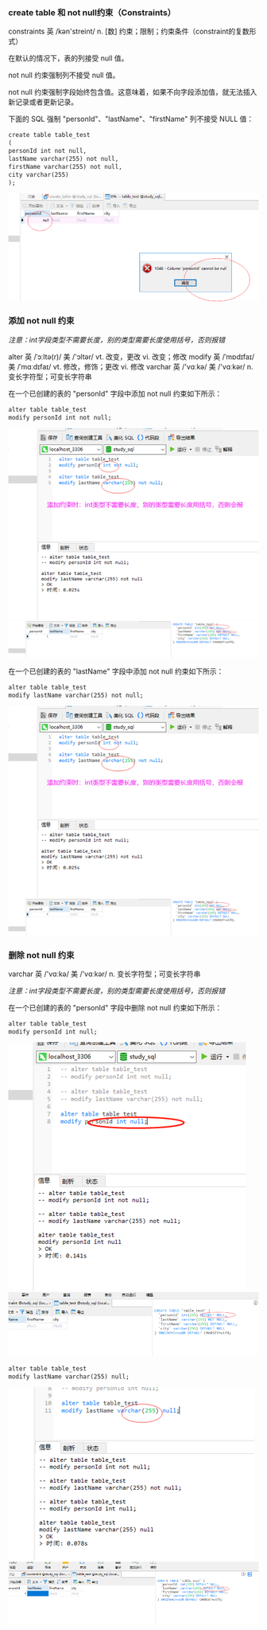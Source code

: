 ### create table 和 not null约束（Constraints）

constraints 英 /kən'streint/ n. [数] 约束；限制；约束条件（constraint的复数形式）

在默认的情况下，表的列接受 null 值。

not null 约束强制列不接受 null 值。

not null 约束强制字段始终包含值。这意味着，如果不向字段添加值，就无法插入新记录或者更新记录。

下面的 SQL 强制 "personId"、"lastName"、"firstName" 列不接受 NULL 值：

```
create table table_test
(
personId int not null,
lastName varchar(255) not null,
firstName varchar(255) not null,
city varchar(255)
);
```
<img src='./img/constraint_not_null.png' />

### 添加 not null 约束

*注意：int字段类型不需要长度，别的类型需要长度使用括号，否则报错*

alter 英 /ˈɔːltə(r)/  美 /'ɔltər/  vt. 改变，更改 vi. 改变；修改
modify 英 /ˈmɒdɪfaɪ/  美 /ˈmɑːdɪfaɪ/ vt. 修改，修饰；更改 vi. 修改
varchar 英 /'vɑːkə/  美 /'vɑːkər/ n. 变长字符型；可变长字符串

在一个已创建的表的 "personId" 字段中添加 not null 约束如下所示：
```
alter table table_test
modify personId int not null;
```
<img src='./img/constraint.png' />
<img src='./img/constraint_ddl.png' />

在一个已创建的表的 "lastName" 字段中添加 not null 约束如下所示：
```
alter table table_test
modify lastName varchar(255) not null;
```
<img src='./img/constraint.png' />
<img src='./img/constraint_ddl.png' />


### 删除 not null 约束

varchar 英 /'vɑːkə/  美 /'vɑːkər/ n. 变长字符型；可变长字符串

*注意：int字段类型不需要长度，别的类型需要长度使用括号，否则报错*

在一个已创建的表的 "personId" 字段中删除 not null 约束如下所示：
```
alter table table_test
modify personId int null;
```
<img src='./img/constraint_null.png' />
<img src='./img/constraint_null_ddl.png' />

```
alter table table_test
modify lastName varchar(255) null;
```
<img src='./img/constraint_null_varchar.png' />
<img src='./img/constraint_null_varchar_ddl.png' />